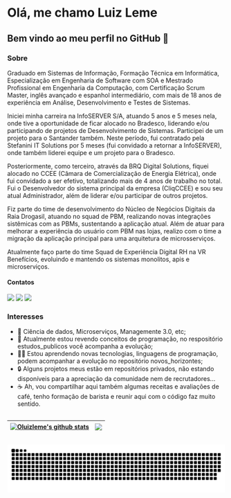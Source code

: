 # Olá, me chamo Luiz Leme

## Bem vindo ao meu perfil no GitHub 👋

### Sobre

Graduado em Sistemas de Informação, Formação Técnica em Informática, Especialização em Engenharia de Software com SOA e Mestrado Profissional em Engenharia da Computação, com Certificação Scrum Master, inglês avançado e espanhol intermediário, com mais de 18 anos de experiência em Análise, Desenvolvimento e Testes de Sistemas.

Iniciei minha carreira na InfoSERVER S/A, atuando 5 anos e 5 meses nela, onde tive a oportunidade de ficar alocado no Bradesco, liderando e/ou participando de projetos de Desenvolvimento de Sistemas. Participei de um projeto para o Santander também. Neste período, fui contratado pela Stefanini IT Solutions por 5 meses (fui convidado a retornar a InfoSERVER), onde também liderei equipe e um projeto para o Bradesco.

Posteriormente, como terceiro, através da BRQ Digital Solutions, fiquei alocado no CCEE (Câmara de Comercialização de Energia Elétrica), onde fui convidado a ser efetivo, totalizando mais de 4 anos de trabalho no total. Fui o Desenvolvedor do sistema principal da empresa (CliqCCEE) e sou seu atual Administrador, além de liderar e/ou participar de outros projetos.

Fiz parte do time de desenvolvimento do Núcleo de Negócios Digitais da Raia Drogasil, atuando no squad de PBM, realizando novas integrações sistêmicas com as PBMs, sustentando a aplicação atual. Além de atuar para melhorar a experiência do usuário com PBM nas lojas, realizo com o time a migração da aplicação principal para uma arquitetura de microsserviços.

Atualmente faço parte do time Squad de Experiência Digital RH na VR Benefícios, evoluindo e mantendo os sistemas monolitos, apis e microserviços.

#### Contatos

<div>
<a href="https://www.linkedin.com/in/luizleme" target="_blank"><img src="https://img.shields.io/badge/-LinkedIn-%230077B5?style=for-the-badge&logo=linkedin&logoColor=white" target="_blank"></a>
<a href = "mailto:o.luizleme@gmail.com"><img src="https://img.shields.io/badge/Gmail-D14836?style=for-the-badge&logo=gmail&logoColor=white" target="_blank"></a>
<a href="https://instagram.com/souluizleme" target="_blank"><img src="https://img.shields.io/badge/-Instagram-%23E4405F?style=for-the-badge&logo=instagram&logoColor=white" target="_blank"></a>
</div>

### Interesses

- 👀 Ciência de dados, Microserviços, Managemente 3.0, etc;
- 📖 Atualmente estou revendo conceitos de programação, no respositório estudos_publicos você acompanha a evolução;
- 👨‍🎓 Estou aprendendo novas tecnologias, linguagens de programação, podem acompanhar a evolução no repositório novos_horizontes;
- 🔒 Alguns projetos meus estão em repositórios privados, não estando disponíveis para a apreciação da comunidade nem de recrutadores...
- ☕ Ah, vou compartilhar aqui também algumas receitas e avaliações de café, tenho formação de barista e reunir aqui com o código faz muito sentido.

##


| <a href="https://github.com/oluizleme/oluizleme"><img align="center" src="https://github-readme-stats.vercel.app/api?username=oluizleme&show_icons=true&include_all_commits=true&theme=buefy&hide_border=true" alt="Oluizleme's github stats" /></a> | <a href="https://github.com/oluizleme/oluizleme"><img align="center" src="https://github-readme-stats.vercel.app/api/top-langs/?username=oluizleme&layout=compact&theme=buefy&hide_border=true" /></a> |
| ------------- | ------------- |


##



##
  ![Snake animation](https://github.com/oluizleme/oluizleme/blob/output/github-contribution-grid-snake.svg)
